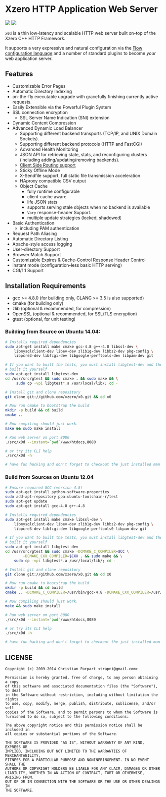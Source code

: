 # Xzero HTTP Application Web Server

[![](https://badge.imagelayers.io/trapni/x0:git.svg)](https://imagelayers.io/?images=trapni/x0:git 'Get your own badge on imagelayers.io')
[![](https://secure.travis-ci.org/xzero/x0.png) ](http://travis-ci.org/xzero/x0)

`x0d` is a thin low-latency and scalable HTTP web server built on-top
of the Xzero C++ HTTP Framework.

It supports a very expressive and natural configuration via
the [Flow configuration language](https://github.com/xzero/x0/) and
a number of standard plugins to become *your* web application server.

## Features

- Customizable Error Pages
- Automatic Directory Indexing
- on-the-fly executable upgrade with gracefully finishing currently active requests.
- Easily Extensible via the Powerful Plugin System
- SSL connection encryption
  - SSL Server Name Indication (SNI) extension
- Dynamic Content Compression
- Advanced Dynamic Load Balancer
  - Supporting different backend transports (TCP/IP, and UNIX Domain Sockets).
  - Supporting different backend protocols (HTTP and FastCGI)
  - Advanced Health Monitoring
  - JSON API for retrieving state, stats,
    and reconfiguring clusters (including adding/updating/removing backends).
  - [Client Side Routing support](http://xzero.io/#/article/client-side-routing)
  - Sticky Offline Mode
  - X-Sendfile support, full static file transmission acceleration
  - HAproxy compatible CSV output
  - Object Cache
    - fully runtime configurable
    - client-cache aware
    - life JSON stats
    - supports serving stale objects when no backend is available
    - `Vary` response-header Support.
    - multiple update strategies (locked, shadowed)
- Basic Authentication
  - including PAM authentication
- Request Path Aliasing
- Automatic Directory Listing
- Apache-style access logging
- User-directory Support
- Browser Match Support
- Customizable Expires & Cache-Control Response Header Control
- instant mode (configuration-less basic HTTP serving)
- CGI/1.1 Support

## Installation Requirements

- gcc >= 4.8.0 (for building only, CLANG >= 3.5 is also supported)
- cmake (for building only)
- zlib (optional & recommended, for compression)
- OpenSSL (optional & recommended, for SSL/TLS encryption)
- gtest (optional, for unit testing)

### Building from Source on Ubuntu 14.04:

```sh
# Installs required dependencies
sudo apt-get install make cmake gcc-4.8 g++-4.8 libssl-dev \
    libmysqlclient-dev libev-dev zlib1g-dev libbz2-dev pkg-config \
    libpcre3-dev libfcgi-dev libgoogle-perftools-dev libpam-dev git

# If you want to built the tests, you must install libgtest-dev and then
# built it yourself
sudo apt-get install libgtest-dev
cd /usr/src/gtest && sudo cmake . && sudo make && \
     sudo cp -vpi libgtest*.a /usr/local/lib/; cd -

# Install git and clone repository
git clone git://github.com/xzero/x0.git && cd x0

# Now run cmake to bootstrap the build
mkdir -p build && cd build
cmake ..

# Now compiling should just work.
make && sudo make install

# Run web server on port 8080
./src/x0d --instant=`pwd`/www/htdocs,8080

# or try its CLI help
./src/x0d -h

# have fun hacking and don't forget to checkout the just installed man pages ;-)
```

### Build from Sources on Ubuntu 12.04

```sh
# Ensure required GCC (version 4.8)
sudo apt-get install python-software-properties
sudo add-apt-repository ppa:ubuntu-toolchain-r/test
sudo apt-get update
sudo apt-get install gcc-4.8 g++-4.8

# Installs required dependencies
sudo apt-get install make cmake libssl-dev \
    libmysqlclient-dev libev-dev zlib1g-dev libbz2-dev pkg-config \
    libpcre3-dev libfcgi-dev libgoogle-perftools0 libpam-dev git

# If you want to built the tests, you must install libgtest-dev and then
# built it yourself
sudo apt-get install libgtest-dev
cd /usr/src/gtest && sudo cmake -DCMAKE_C_COMPILER=$CC \
        -DCMAKE_CXX_COMPILER=$CXX . && sudo make && \
    sudo cp -vpi libgtest*.a /usr/local/lib/; cd -

# Install git and clone repository
git clone git://github.com/xzero/x0.git && cd x0

# Now run cmake to bootstrap the build
mkdir -p build && cd build
cmake .. -DCMAKE_C_COMPILER=/usr/bin/gcc-4.8 -DCMAKE_CXX_COMPILER=/usr/bin/g++-4.8

# Now compiling should just work.
make && sudo make install

# Run web server on port 8080
./src/x0d --instant=`pwd`/www/htdocs,8080

# or try its CLI help
./src/x0d -h

# have fun hacking and don't forget to checkout the just installed man pages ;-)
```

LICENSE
-------

```
Copyright (c) 2009-2014 Christian Parpart <trapni@gmail.com>

Permission is hereby granted, free of charge, to any person obtaining a copy
of this software and associated documentation files (the "Software"), to deal
in the Software without restriction, including without limitation the rights
to use, copy, modify, merge, publish, distribute, sublicense, and/or sell
copies of the Software, and to permit persons to whom the Software is
furnished to do so, subject to the following conditions:

The above copyright notice and this permission notice shall be included in
all copies or substantial portions of the Software.

THE SOFTWARE IS PROVIDED "AS IS", WITHOUT WARRANTY OF ANY KIND, EXPRESS OR
IMPLIED, INCLUDING BUT NOT LIMITED TO THE WARRANTIES OF MERCHANTABILITY,
FITNESS FOR A PARTICULAR PURPOSE AND NONINFRINGEMENT. IN NO EVENT SHALL THE
AUTHORS OR COPYRIGHT HOLDERS BE LIABLE FOR ANY CLAIM, DAMAGES OR OTHER
LIABILITY, WHETHER IN AN ACTION OF CONTRACT, TORT OR OTHERWISE, ARISING FROM,
OUT OF OR IN CONNECTION WITH THE SOFTWARE OR THE USE OR OTHER DEALINGS IN
THE SOFTWARE.
```
